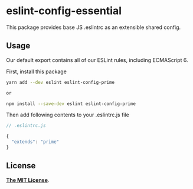 # eslint-config-essential

This package provides base JS .eslintrc as an extensible shared config.

## Usage

Our default export contains all of our ESLint rules, including ECMAScript 6.

First, install this package

```sh
yarn add --dev eslint eslint-config-prime

or

npm install --save-dev eslint eslint-config-prime
```

Then add following contents to your .eslintrc.js file

```js
// .eslintrc.js

{
  "extends": "prime"
}
```

## License

[**The MIT License**](LICENSE).
